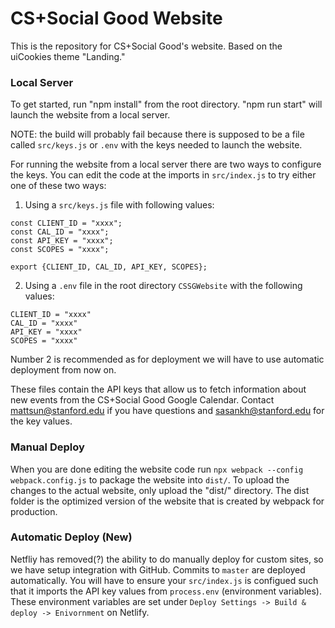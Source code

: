 # CS+Social Good Website
This is the repository for CS+Social Good's website. Based on the uiCookies theme "Landing."

### Local Server
To get started, run "npm install" from the root directory. "npm run start" will launch the website from a local server. 

NOTE: the build will probably fail because there is supposed to be a file called `src/keys.js` or `.env` with the keys needed to launch the website. 

For running the website from a local server there are two ways to configure the keys. You can edit the code at the imports in `src/index.js` to try either one of these two ways:

1. Using a `src/keys.js` file with following values:
```
const CLIENT_ID = "xxxx";
const CAL_ID = "xxxx";
const API_KEY = "xxxx";
const SCOPES = "xxxx";

export {CLIENT_ID, CAL_ID, API_KEY, SCOPES};
```

2. Using a `.env` file in the root directory `CSSGWebsite` with the following values:
```
CLIENT_ID = "xxxx"
CAL_ID = "xxxx"
API_KEY = "xxxx"
SCOPES = "xxxx"
```
Number 2 is recommended as for deployment we will have to use automatic deployment from now on.

These files contain the API keys that allow us to fetch information about new events from the CS+Social Good Google Calendar. Contact mattsun@stanford.edu if you have questions and sasankh@stanford.edu for the key values. 

### Manual Deploy
When you are done editing the website code run `npx webpack --config webpack.config.js` 
to package the website into `dist/`. To upload the changes to the actual website, only upload the "dist/" directory. The dist folder is the optimized version of the website that is created by webpack for production.

### Automatic Deploy (New)
Netfliy has removed(?) the ability to do manually deploy for custom sites, so we have setup integration with GitHub. Commits to `master` are deployed automatically. You will have to ensure your `src/index.js` is configued such that it imports the API key values from `process.env` (environment variables). These environment variables are set under `Deploy Settings -> Build & deploy -> Enivornment` on Netlify.   
